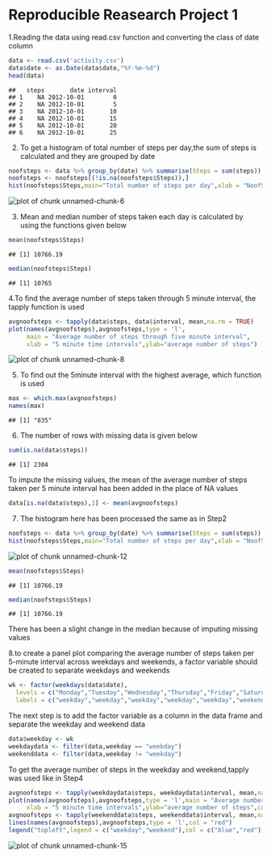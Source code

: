 # Reproducible Reasearch Project 1

1.Reading the data using read.csv function and converting the class of date column




```r
data <- read.csv('activity.csv')
data$date <- as.Date(data$date,"%Y-%m-%d")
head(data)
```

```
##   steps       date interval
## 1    NA 2012-10-01        0
## 2    NA 2012-10-01        5
## 3    NA 2012-10-01       10
## 4    NA 2012-10-01       15
## 5    NA 2012-10-01       20
## 6    NA 2012-10-01       25
```

2. To get a histogram of total number of steps per day,the sum of steps is      calculated and they are grouped by date


```r
noofsteps <- data %>% group_by(date) %>% summarise(Steps = sum(steps))
noofsteps <- noofsteps[(!is.na(noofsteps$Steps)),]
hist(noofsteps$Steps,main="Total number of steps per day",xlab = "NoofSteps")
```

![plot of chunk unnamed-chunk-6](figure/unnamed-chunk-6-1.png)

3. Mean and median number of steps taken each day is calculated by using the functions given below


```r
mean(noofsteps$Steps)
```

```
## [1] 10766.19
```

```r
median(noofsteps$Steps)
```

```
## [1] 10765
```

4.To find the average number of steps taken through 5 minute interval, the tapply function is used


```r
avgnoofsteps <- tapply(data$steps, data$interval, mean,na.rm = TRUE)
plot(names(avgnoofsteps),avgnoofsteps,type = 'l',
     main = "Average number of steps through five minute interval",
     xlab = "5 minute time intervals",ylab="average number of steps")
```

![plot of chunk unnamed-chunk-8](figure/unnamed-chunk-8-1.png)

5. To find out the 5minute interval with the highest average, which function is used


```r
max <- which.max(avgnoofsteps)
names(max)
```

```
## [1] "835"
```

6. The number of rows with missing data is given below


```r
sum(is.na(data$steps))
```

```
## [1] 2304
```

To impute the missing values, the mean of the average number of steps taken per 
5 minute interval has been added in the place of NA values


```r
data[is.na(data$steps),1] <- mean(avgnoofsteps)
```

7. The histogram here has been processed the same as in Step2 


```r
noofsteps <- data %>% group_by(date) %>% summarise(Steps = sum(steps))
hist(noofsteps$Steps,main="Total number of steps per day",xlab = "NoofSteps")
```

![plot of chunk unnamed-chunk-12](figure/unnamed-chunk-12-1.png)

```r
mean(noofsteps$Steps)
```

```
## [1] 10766.19
```

```r
median(noofsteps$Steps)
```

```
## [1] 10766.19
```

There has been a slight change in the median because of imputing missing values

8.to create a panel plot comparing the average number of steps taken per 5-minute interval across weekdays and weekends, a factor variable should be created to separate weekdays and weekends


```r
wk <- factor(weekdays(data$date),
  levels = c("Monday","Tuesday","Wednesday","Thursday","Friday","Saturday","Sunday"),
  labels = c("weekday","weekday","weekday","weekday","weekday","weekend","weekend"))
```
The next step is to add the factor variable as a column in the data frame and separate the weekday and weekend data


```r
data$weekday <- wk
weekdaydata <- filter(data,weekday == "weekday")
weekenddata <- filter(data,weekday != "weekday")
```

To get the average number of steps in the weekday and weekend,tapply was used like in Step4


```r
avgnoofsteps <- tapply(weekdaydata$steps, weekdaydata$interval, mean,na.rm = TRUE)
plot(names(avgnoofsteps),avgnoofsteps,type = 'l',main = "Average number of steps comparison",
     xlab = "5 minute time intervals",ylab="average number of steps",col = "blue")
avgnoofsteps <- tapply(weekenddata$steps, weekenddata$interval, mean,na.rm = TRUE)
lines(names(avgnoofsteps),avgnoofsteps,type = 'l',col = "red")
legend("topleft",legend = c("weekday","weekend"),col = c("blue","red"),pch=19)
```

![plot of chunk unnamed-chunk-15](figure/unnamed-chunk-15-1.png)

